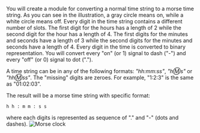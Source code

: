 You will create a module for converting a normal time string to a morse time string.
As you can see in the illustration, a gray circle means on, while a white circle means off.
Every digit in the time string contains a different number of slots.
The first digit for the hours has a length of 2 while the second digit for the hour has a length of 4.
The first digits for the minutes and seconds have a length of 3 while the second digits for the minutes and
seconds have a length of 4.
Every digit in the time is converted to binary representation.
You will convert every "on" (or 1) signal to dash ("-") and every "off" (or 0) signal to dot (".").

A time string can be in any of the following formats: _"hh:mm:ss"_, _"h:m:s"_ or _"hh:m:ss"_.
The "missing" digits are zeroes. For example, "1:2:3" is the same as "01:02:03".

The result will be a morse time string with specific format:

`h h : m m : s s`

where each digits is represented as sequence of "." and "-" (dots and dashes).
![Morse clock](morse_clock.svg)
